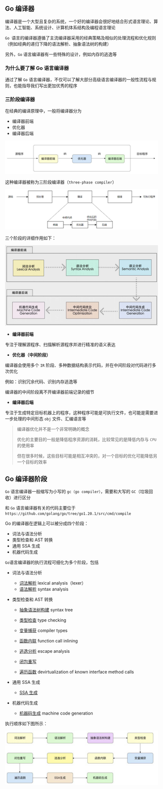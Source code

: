 ## Go 编译器

编译器是一个大型且复杂的系统，一个好的编译器会很好地结合形式语言理论、算法、人工智能、系统设计、计算机体系结构及编程语言理论

`Go `语言的编译器遵循了主流编译器采用的经典策略及相似的处理流程和优化规则（例如经典的递归下降的语法解析、抽象语法树的构建）

另外，`Go` 语言编译器有一些特殊的设计，例如内存的逃逸等

### 为什么要了解 Go 语言编译器

通过了解 `Go` 语言编译器，不仅可以了解大部分高级语言编译器的一般性流程与规则，也能指导我们写出更加优秀的程序

### 三阶段编译器

在经典的编译原理中，一般将编译器分为

- 编译器前端
- 优化器
- 编译器后端

![image-20230226132714546](.assets/image-20230226132714546.png)

这种编译器被称为三阶段编译器（`three-phase compiler`）

![img](.assets/0bfd3b115bc8f6cafc575b4cdeed654e.png)



三个阶段的详细作用如下：

![go](.assets/2022011614331946.jpg)

- **编译器前端**

专注于理解源程序、扫描解析源程序并进行精准的语义表达

- **优化器（中间阶段）**

编译器会使用多个 `IR` 阶段、多种数据结构表示代码，并在中间阶段对代码进行多次优化

例如：识别冗余代码、识别内存逃逸等

编译器的中间阶段离不开编译器前端记录的细节

- **编译器后端**

专注于生成特定目标机器上的程序，这种程序可能是可执行文件，也可能是需要进一步处理的中间形态 `obj` 文件、汇编语言等

> 编译器优化并不是一个非常明确的概念
>
> 优化的主要目的一般是降低程序资源的消耗，比较常见的是降低内存与 `CPU` 的使用率
>
> 但在很多时候，这些目标可能是相互冲突的，对一个目标的优化可能降低另一个目标的效率

## Go 编译器阶段

`Go` 语言编译器一般缩写为小写的 `gc（go compiler）`，需要和大写的 `GC`（垃圾回收）进行区分

和 `Go` 语言编译器有关的代码主要位于 `https://github.com/golang/go/tree/go1.20.1/src/cmd/compile`

Go 的编译器在逻辑上可以被分成四个阶段：

- 词法与语法分析
- 类型检查和 AST 转换
- 通用 SSA 生成
- 机器代码生成

`Go`语言编译器的执行流程可细化为多个阶段，包括

- 词法与语法分析

  - [词法解析](词法解析.md) lexical analysis（lexer）
  - [语法解析](语法解析.md) syntax analysis
  
- 类型检查和 AST 转换

  - [抽象语法树构建](抽象语法树构建.md) syntax tree
  - [类型检查](类型检查.md) type checking

  - [变量捕获](变量捕获.md) compiler types

  - [函数内联](函数内联.md) function call inlining

  - [逃逸分析](逃逸分析.md) escape analysis

  - [闭包重写](闭包重写.md)

  - [遍历函数](遍历函数.md) devirtualization of known interface method calls

- 通用 SSA 生成

  - [SSA 生成](SSA生成.md)

- 机器代码生成
  - [机器码生成](机器码生成.md) machine code generation

执行顺序如下图所示：

![image-20230226140022956](.assets/image-20230226140022956.png)
